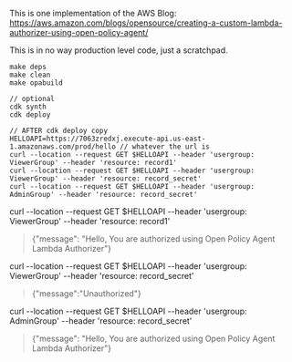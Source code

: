 This is one implementation of the AWS Blog: 
https://aws.amazon.com/blogs/opensource/creating-a-custom-lambda-authorizer-using-open-policy-agent/

This is in no way production level code, just a scratchpad.

```
make deps
make clean
make opabuild

// optional
cdk synth 
cdk deploy

// AFTER cdk deploy copy
HELLOAPI=https://7063zredxj.execute-api.us-east-1.amazonaws.com/prod/hello // whatever the url is
curl --location --request GET $HELLOAPI --header 'usergroup: ViewerGroup' --header 'resource: record1'
curl --location --request GET $HELLOAPI --header 'usergroup: ViewerGroup' --header 'resource: record_secret'
curl --location --request GET $HELLOAPI --header 'usergroup: AdminGroup' --header 'resource: record_secret'
```

curl --location --request GET $HELLOAPI --header 'usergroup: ViewerGroup' --header 'resource: record1'
> {"message": "Hello, You are authorized using Open Policy Agent Lambda Authorizer"}


curl --location --request GET $HELLOAPI --header 'usergroup: ViewerGroup' --header 'resource: record_secret'
> {"message":"Unauthorized"}

curl --location --request GET $HELLOAPI --header 'usergroup: AdminGroup' --header 'resource: record_secret'
> {"message": "Hello, You are authorized using Open Policy Agent Lambda Authorizer"}